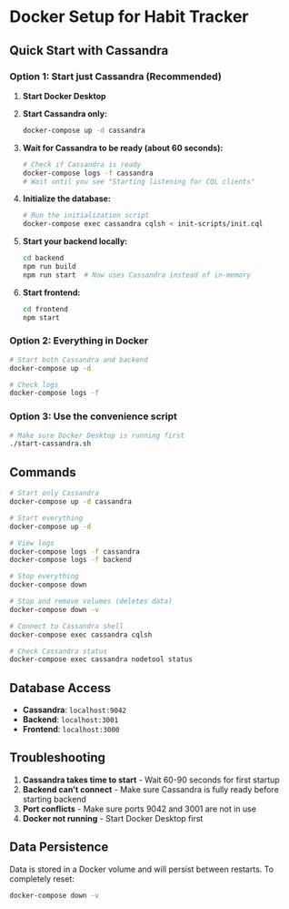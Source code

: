 # Docker Setup for Habit Tracker

## Quick Start with Cassandra

### Option 1: Start just Cassandra (Recommended)

1. **Start Docker Desktop**

2. **Start Cassandra only:**
   ```bash
   docker-compose up -d cassandra
   ```

3. **Wait for Cassandra to be ready (about 60 seconds):**
   ```bash
   # Check if Cassandra is ready
   docker-compose logs -f cassandra
   # Wait until you see "Starting listening for CQL clients"
   ```

4. **Initialize the database:**
   ```bash
   # Run the initialization script
   docker-compose exec cassandra cqlsh < init-scripts/init.cql
   ```

5. **Start your backend locally:**
   ```bash
   cd backend
   npm run build
   npm run start  # Now uses Cassandra instead of in-memory
   ```

6. **Start frontend:**
   ```bash
   cd frontend
   npm start
   ```

### Option 2: Everything in Docker

```bash
# Start both Cassandra and backend
docker-compose up -d

# Check logs
docker-compose logs -f
```

### Option 3: Use the convenience script

```bash
# Make sure Docker Desktop is running first
./start-cassandra.sh
```

## Commands

```bash
# Start only Cassandra
docker-compose up -d cassandra

# Start everything
docker-compose up -d

# View logs
docker-compose logs -f cassandra
docker-compose logs -f backend

# Stop everything
docker-compose down

# Stop and remove volumes (deletes data)
docker-compose down -v

# Connect to Cassandra shell
docker-compose exec cassandra cqlsh

# Check Cassandra status
docker-compose exec cassandra nodetool status
```

## Database Access

- **Cassandra**: `localhost:9042`
- **Backend**: `localhost:3001`
- **Frontend**: `localhost:3000`

## Troubleshooting

1. **Cassandra takes time to start** - Wait 60-90 seconds for first startup
2. **Backend can't connect** - Make sure Cassandra is fully ready before starting backend
3. **Port conflicts** - Make sure ports 9042 and 3001 are not in use
4. **Docker not running** - Start Docker Desktop first

## Data Persistence

Data is stored in a Docker volume and will persist between restarts. To completely reset:
```bash
docker-compose down -v
```
